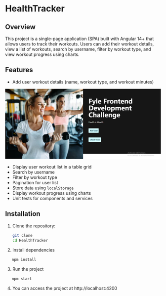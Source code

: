 # HealthTracker

## Overview

This project is a single-page application (SPA) built with Angular 14+ that allows users to track their workouts. Users can add their workout details, view a list of workouts, search by username, filter by workout type, and view workout progress using charts.

## Features

- Add user workout details (name, workout type, and workout minutes)

![Home Page](https://github.com/saigauravi/FyleAssignment/blob/master/ss1.png)

- Display user workout list in a table grid
- Search by username
- Filter by workout type
- Pagination for user list
- Store data using `localStorage`
- Display workout progress using charts
- Unit tests for components and services

## Installation
1. Clone the repository:

   ```bash
   git clone 
   cd HealthTracker
   ```

2. Install dependencies

```bash
   npm install
```

3. Run the project

```bash
   npm start
```

4. You can access the project at http://localhost:4200

